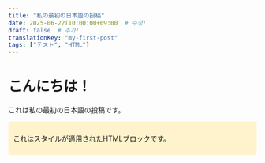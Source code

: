 ```yaml
---
title: "私の最初の日本語の投稿"
date: 2025-06-22T10:00:00+09:00  # 수정!
draft: false  # 추가!
translationKey: "my-first-post"
tags: ["テスト", "HTML"]
---
```


<h1>こんにちは！</h1>
<p>これは私の最初の日本語の投稿です。</p>

<div style="background-color: #fff3cd; padding: 10px; border-radius: 5px;">
<p>これはスタイルが適用されたHTMLブロックです。</p>
</div>